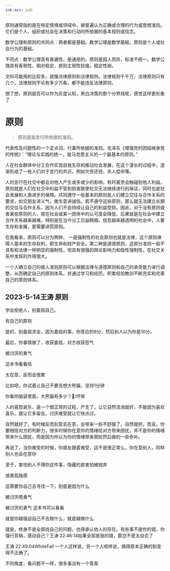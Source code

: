 ```yaml
---
ink-acc: pub
---
```

原则通常指的是在特定情境或领域中，被普遍认为正确或合理的行为或思想准则。它们是个人、组织或社会在决策和行动时所依据的基本规则或信念。

数学公理和原则的共同点：两者都是基础。数学公理是数学基础，原则是个人或社会行为的基础。

不同点：数学公理具有普遍性，是通用的，原则是因人而异，标准不统一。数学公理具有客观性，相对稳定，原则主观性较强，稳定性弱。

文科可能用的比较多，就像法律原则和法律规则。法律规则千千万，法律原则只有几个。法律规则不论有多少万条，都不能违反法律原则。

想了想，原则是否可以作为灰度认知，黑白决策的那个分界线呢，感觉这样更形象了
# 原则

> 原则是指言行所依据的准则。

代表性及问题性的一个定点词，行事所依据的准则。毛泽东《增强党的团结继承党的传统》：“理论与实践的统一，是马克思主义的一个最基本的原则。”

人在社会群体中分工合作实现自我生存和推动社会发展，在这个漫长的过程中，逐渐形成了一些人们对于言行的共识，例如欠债还钱，杀人偿命等。

人的言行在社交中都会对他人产生或多或少的影响，有时甚至会触碰到他人利益，原则就是人们在社交中利益不受到损害致使社交无法继续进行的保证，同时也是社会发展和人类进步的保障。共同遵守一些基本的原则是人们建立交往与合作关系的要求，如交朋友讲义气，做生意讲诚信。若不遵守这些原则，那么就无法建立长期的交往与合作关系，因为人们不会持续让自己的利益受损。因此，对于没有原则或者某些原则的人，其在社会或某一团体中的认可度会降低，后果就是在社会中建立合作关系越来越难。特别是在当今分工日益精细，信息越来越透明的社会中，人要生存和发展，更需要讲究原则。

在我看来，原则可以分为两种， 一是强制性的社会原则也就是法律，这个原则保障人基本的生存权利，即生命和财产安全。第二种是道德原则，这部分准则一般不具有和法律一样明显的强制性，但具有很强的舆论影响力和隐性强制性，在社交关系中发挥的作用很大。

一个人确立自己的做人准则原则可以根据法律与道德原则和自己的承受能力进行调整，从而确定自己的原则体系，并通过学习和经历，积累经验教训不断充实和完善自己的原则体系。

## 2023-5-14王涛 原则
学会拒绝人，别委屈自己。

有自己的原则

是的，别委屈求全，因为委屈的事，你答应的6分，然后别人以为你是10分。

最后，你事情做了，收获委屈，对方收获怨气

被讨厌的勇气

这本书看看哈

太在意，反而会很累

比如吧，你试着让自己不要去想大熊猫，坚持1分钟

你看你脑袋里面，大熊猫有多少？/坏笑

人的喜怒哀乐，是一个很正常的过程，产生了，让它自然流淌就好，不能因为喜欢喜乐，就让它多留会，讨厌难受就让它快点过。

自然就好了，有时候反而刻意去在意，会带来一些不舒服了。自然就好。而且，你要相信对方的判断力，很多时候你在意你的情绪给对方带来困扰，并不是你的情绪带来什么困扰，而是因为你以为你的情绪带来困扰然后做的一些弥补。

再说了，当你难受的时候，你朋友跟着难受，这不是很正常么，你在意别人，同样别人也会在意你

至于，害怕别人不理你这件事，隐藏的是害怕被抛弃

或者孤独感

这需要你自己去寻找一下，到底是因为什么

被讨厌嗯勇气

被讨厌的勇气 这本书可以看看

就是你越强迫自己不去做什么，就是越做什么

就是，修身不是全部找自己的问题，也得承认他人的存在。有些事不是你的错，你强行背锅，感动自己？王涛 22:46:14如果全部是我的错，那岂不是太自恋了

王涛 22:49:04WhiteFall 一个人这样说，另一个人呢样说，搞得原本正确的到变得不正确了。

不同角度，看问题不一样，很多事没有一个答案